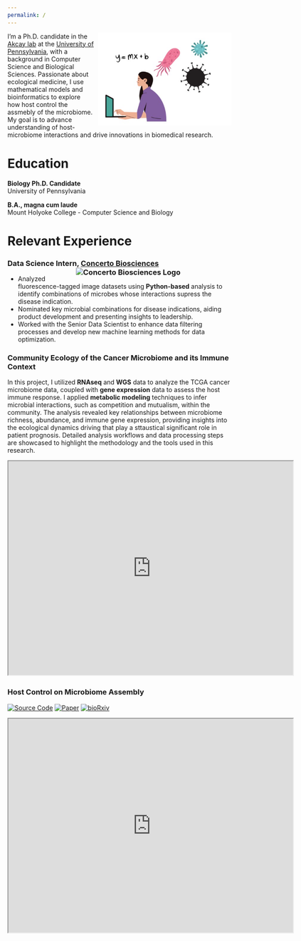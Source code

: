 ```yaml
---
permalink: /
---
```


<p>
 <img src="https://github.com/EemanAbbasi/eeman.abbasi.github.io/raw/master/images/microbial_ecology.png" width="300" style="float: right; margin-left: 10px; margin-bottom: 10px;" />

  I’m a Ph.D. candidate in the <a href="https://akcay.theoretical.bio" target="_blank">Akcay lab</a> at the <a href="https://www.bio.upenn.edu/people/graduate-students">University of Pennsylvania</a>, with a background in Computer Science and Biological Sciences. Passionate about ecological medicine, I use mathematical models and bioinformatics to explore how host control the assmebly of the microbiome. My goal is to advance understanding of host-microbiome interactions and drive innovations in biomedical research. 
</p>

# Education

**Biology Ph.D. Candidate**  
University of Pennsylvania  

**B.A., magna cum laude**  
Mount Holyoke College - Computer Science and Biology

# Relevant Experience     

### Data Science Intern, [Concerto Biosciences](https://www.concertobio.com) <img src="https://github.com/user-attachments/assets/95984bcf-987a-44a0-88aa-693f2a240aed" alt="Concerto Biosciences Logo" width="350" style="float: right; margin-left: 10px; margin-bottom: 10px;" id="concerto-thumbnail" />

- Analyzed fluorescence-tagged image datasets using **Python-based** analysis to identify combinations of microbes whose interactions supress the disease indication. 
- Nominated key microbial combinations for disease indications, aiding product development and presenting insights to leadership.
- Worked with the Senior Data Scientist to enhance data filtering processes and develop new machine learning methods for data optimization.


### Community Ecology of the Cancer Microbiome and its Immune Context

In this project, I utilized **RNAseq** and **WGS** data to analyze the TCGA cancer microbiome data, coupled with **gene expression** data to assess the host immune response. I applied **metabolic modeling** techniques to infer microbial interactions, such as competition and mutualism, within the community. The analysis revealed key relationships between microbiome richness, abundance, and immune gene expression, providing insights into the ecological dynamics driving that play a sttaustical significant role in patient prognosis. Detailed analysis workflows and data processing steps are showcased to highlight the methodology and the tools used in this research.

<iframe src="https://docs.google.com/presentation/d/1yIWIkorXi7ipEFwIJdL2voSfnqBmCbevsTaI9RaPaQ0/embed?start=true&loop=true&delayms=3000" width="640" height="480" allow="autoplay"></iframe>


### Host Control on Microbiome Assembly
[![Source Code](https://img.shields.io/badge/Source_Code-View-brightgreen)](https://github.com/erolakcay/MicrobiomeCommunityAssembly)  [![Paper](https://img.shields.io/badge/Paper-Read-blue)](https://www.sciencedirect.com/science/article/abs/pii/S0040580924000662) 
[![bioRxiv](https://img.shields.io/badge/bioRxiv-Read-yellow)](https://www.biorxiv.org/content/10.1101/2022.03.03.482885v1)


<iframe src="https://docs.google.com/presentation/d/1Wij2YzWqCgd7qHOh4_ub3CPtB3YJ9twrwlKFuQEw0Tk/embed?start=true&loop=true&delayms=3000" width="640" height="480" allow="autoplay"></iframe>

